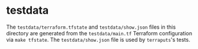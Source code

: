 # testdata

The `testdata/terraform.tfstate` and `testdata/show.json` files in this directory are generated
from the `testdata/main.tf` Terraform configuration via `make tfstate`. The `testdata/show.json`
file is used by `terraputs`'s tests.
